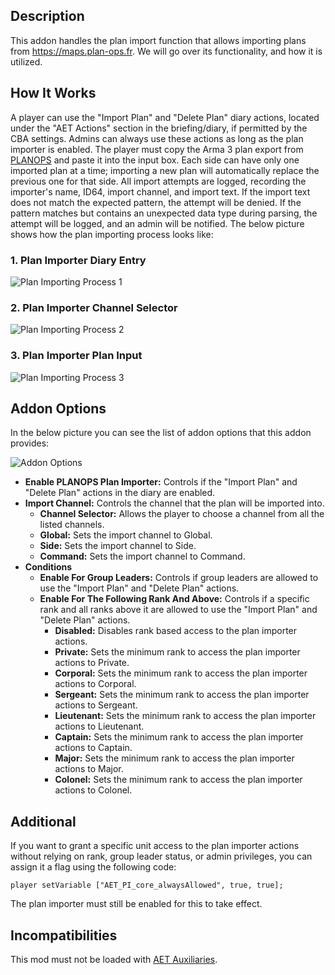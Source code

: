 ## Description
This addon handles the plan import function that allows importing plans from https://maps.plan-ops.fr. We will go over its functionality, and how it is utilized.

## How It Works
A player can use the "Import Plan" and "Delete Plan" diary actions, located under the "AET Actions" section in the briefing/diary, if permitted by the CBA settings. Admins can always use these actions as long as the plan importer is enabled. The player must copy the Arma 3 plan export from [PLANOPS](https://maps.plan-ops.fr) and paste it into the input box. Each side can have only one imported plan at a time; importing a new plan will automatically replace the previous one for that side. All import attempts are logged, recording the importer's name, ID64, import channel, and import text. If the import text does not match the expected pattern, the attempt will be denied. If the pattern matches but contains an unexpected data type during parsing, the attempt will be logged, and an admin will be notified. The below picture shows how the plan importing process looks like:

### 1. Plan Importer Diary Entry

![Plan Importing Process 1](https://github.com/user-attachments/assets/8c429d89-2273-4249-9a31-da45c74c8d0c)

### 2. Plan Importer Channel Selector

![Plan Importing Process 2](https://github.com/user-attachments/assets/b06fa13a-3b73-48c7-a547-9cb827713df1)

### 3. Plan Importer Plan Input

![Plan Importing Process 3](https://github.com/user-attachments/assets/ae809f8a-0670-4c8b-bff1-93ca63e41a00)

## Addon Options
In the below picture you can see the list of addon options that this addon provides:

![Addon Options](https://github.com/user-attachments/assets/cbdbdf13-a022-4988-a109-7db1178d71a4)

* **Enable PLANOPS Plan Importer:** Controls if the "Import Plan" and "Delete Plan" actions in the diary are enabled.
* **Import Channel:** Controls the channel that the plan will be imported into.
  * **Channel Selector:** Allows the player to choose a channel from all the listed channels.
  * **Global:** Sets the import channel to Global.
  * **Side:** Sets the import channel to Side.
  * **Command:** Sets the import channel to Command.
* **Conditions**
  * **Enable For Group Leaders:** Controls if group leaders are allowed to use the "Import Plan" and "Delete Plan" actions.
  * **Enable For The Following Rank And Above:** Controls if a specific rank and all ranks above it are allowed to use the "Import Plan" and "Delete Plan" actions.
    * **Disabled:** Disables rank based access to the plan importer actions.
    * **Private:** Sets the minimum rank to access the plan importer actions to Private.
    * **Corporal:** Sets the minimum rank to access the plan importer actions to Corporal.
    * **Sergeant:** Sets the minimum rank to access the plan importer actions to Sergeant.
    * **Lieutenant:** Sets the minimum rank to access the plan importer actions to Lieutenant.
    * **Captain:** Sets the minimum rank to access the plan importer actions to Captain.
    * **Major:** Sets the minimum rank to access the plan importer actions to Major.
    * **Colonel:** Sets the minimum rank to access the plan importer actions to Colonel.

## Additional
If you want to grant a specific unit access to the plan importer actions without relying on rank, group leader status, or admin privileges, you can assign it a flag using the following code:
```sqf
player setVariable ["AET_PI_core_alwaysAllowed", true, true];
```
The plan importer must still be enabled for this to take effect.

## Incompatibilities
This mod must not be loaded with [AET Auxiliaries](https://steamcommunity.com/sharedfiles/filedetails/?id=3349453883).